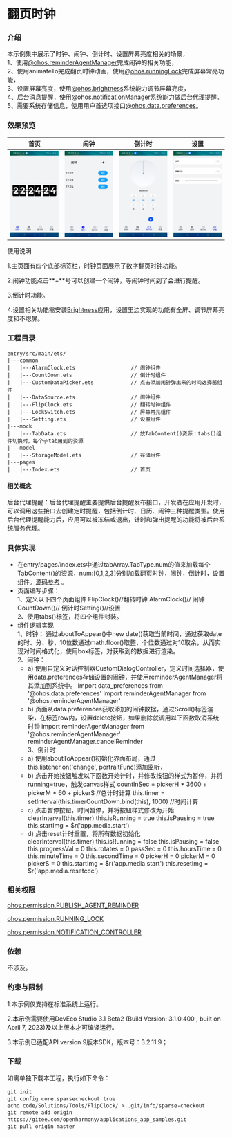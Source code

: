 # 翻页时钟

### 介绍

本示例集中展示了时钟、闹钟、倒计时、设置屏幕亮度相关的场景，  
1、使用[@ohos.reminderAgentManager](https://gitee.com/openharmony/docs/blob/master/zh-cn/application-dev/reference/apis/js-apis-reminderAgentManager.md )完成闹钟的相关功能，  
2、使用animateTo完成翻页时钟动画，使用[@ohos.runningLock](https://gitee.com/openharmony/docs/blob/master/zh-cn/application-dev/reference/apis/js-apis-runninglock.md )完成屏幕常亮功能，  
3、设置屏幕亮度，使用[@ohos.brightness](https://gitee.com/openharmony/docs/blob/master/zh-cn/application-dev/reference/apis/js-apis-brightness.md )系统能力调节屏幕亮度，  
4、后台消息提醒，使用[@ohos.notificationManager](https://gitee.com/openharmony/docs/blob/master/zh-cn/application-dev/reference/apis/js-apis-notificationManager.md )系统能力做后台代理提醒。  
5、需要系统存储信息，使用用户首选项接口[@ohos.data.preferences](https://gitee.com/openharmony/docs/blob/master/zh-cn/application-dev/reference/apis/js-apis-data-preferences.md )。


### 效果预览

|首页|闹钟|倒计时|设置|
|----------------|----------------------|----------------------|----------------------|
|![FlipClock](screenshots/devices/FlipClock.png) |![FlipClock](screenshots/devices/AlarmClock.png) | ![CountDown](screenshots/devices/CountDown.png)|![CountDown](screenshots/devices/Setting.png)|

使用说明

1.主页面有四个底部标签栏，时钟页面展示了数字翻页时钟功能。

2.闹钟功能点击**+**号可以创建一个闹钟，等闹钟时间到了会进行提醒。

3.倒计时功能。

4.设置相关功能需安装[Brightness](/lib/Brightness-1.0.0.hap)应用，设置里边实现的功能有全屏、调节屏幕亮度和不熄屏。

### 工程目录
```
entry/src/main/ets/
|---common
|   |---AlarmClock.ets                  // 闹钟组件
|   |---CountDown.ets                   // 倒计时组件
|   |---CustomDataPicker.ets            // 点击添加闹钟弹出来的时间选择器组件
|   |---DataSource.ets                  // 闹钟组件
|   |---FlipClock.ets                   // 翻转时钟组件
|   |---LockSwitch.ets                  // 屏幕常亮组件
|   |---Setting.ets                     // 设置组件
|---mock
|   |---TabData.ets                     // 放TabContent()资源：tabs()组件切换时，每个子tab用到的资源
|---model
|   |---StorageModel.ets                // 存储组件
|---pages
|   |---Index.ets                       // 首页
``` 


#### 相关概念

后台代理提醒：后台代理提醒主要提供后台提醒发布接口，开发者在应用开发时，可以调用这些接口去创建定时提醒，包括倒计时、日历、闹钟三种提醒类型。使用后台代理提醒能力后，应用可以被冻结或退出，计时和弹出提醒的功能将被后台系统服务代理。

### 具体实现
* 在entry/pages/index.ets中通过tabArray.TabType.num的值来加载每个TabContent()的资源，num:[0,1,2,3]分别加载翻页时钟，闹钟，倒计时，设置组件。[源码参考]( entry/src/main/ets/pages/Index.ets) 。
* 页面编写步骤：  
  1、定义以下四个页面组件 FlipClock()//翻转时钟 AlarmClock()// 闹钟CountDown()// 倒计时Setting()//设置  
  2、使用tabs()标签，将四个组件封装。
* 组件逻辑实现  
  1、时钟： 通过aboutToAppear()中new date()获取当前时间，通过获取date的时、分、秒，10位数通过math.floor()取整，个位数通过对10取余，从而实现对时间格式化，使用box标签，对获取到的数据进行渲染。  
  2、闹钟：   
   * a) 使用自定义对话控制器CustomDialogController，定义时间选择器，使用data.preferences存储设置的闹钟，并使用reminderAgentManager将其添加到系统中。
  import data_preferences from '@ohos.data.preferences'
  import reminderAgentManager from '@ohos.reminderAgentManager'  
  *  b) 页面从data.preferences获取添加的闹钟数据，通过Scroll()标签渲染，在标签row内，设置delete按钮，如果删除就调用以下函数取消系统时钟
  import reminderAgentManager from '@ohos.reminderAgentManager'
  reminderAgentManager.cancelReminder  
  3、倒计时  
  * a) 使用aboutToAppear()初始化界面布局，通过this.listener.on('change', portraitFunc)添加监听，  
  * b) 点击开始按钮触发以下函数开始计时，并修改按钮的样式为暂停，并将running=true，触发canvas样式
  countInSec = pickerH * 3600 + pickerM * 60 + pickerS //总计时计算
  this.timer = setInterval(this.timerCountDown.bind(this), 1000) //时间计算
  * c) 点击暂停按钮，时间暂停，并将按钮样式修改为开始  
  clearInterval(this.timer)
  this.isRunning = true
  this.isPausing = true
  this.startImg = $r('app.media.start')
  * d) 点击reset计时重置，将所有数据初始化  
  clearInterval(this.timer)
  this.isRunning = false
  this.isPausing = false
  this.progressVal = 0
  this.rotates = 0
  passSec = 0
  this.hoursTime = 0
  this.minuteTime = 0
  this.secondTime = 0
  pickerH = 0
  pickerM = 0
  pickerS = 0
  this.startImg = $r('app.media.start')
  this.resetImg = $r('app.media.resetccc')

### 相关权限

[ohos.permission.PUBLISH_AGENT_REMINDER](https://gitee.com/openharmony/docs/blob/master/zh-cn/application-dev/security/permission-list.md#ohospermissionpublish_agent_reminder)

[ohos.permission.RUNNING_LOCK](https://gitee.com/openharmony/docs/blob/master/zh-cn/application-dev/security/permission-list.md#ohospermissionrunning_lock)

[ohos.permission.NOTIFICATION_CONTROLLER](https://gitee.com/openharmony/docs/blob/master/zh-cn/application-dev/security/permission-list.md#ohospermissionnotification_controller)

### 依赖

不涉及。

### 约束与限制

1.本示例仅支持在标准系统上运行。

2.本示例需要使用DevEco Studio 3.1 Beta2 (Build Version: 3.1.0.400 , built on April 7, 2023)及以上版本才可编译运行。

3.本示例已适配API version 9版本SDK，版本号：3.2.11.9；

### 下载

如需单独下载本工程，执行如下命令：

````
git init
git config core.sparsecheckout true
echo code/Solutions/Tools/FlipClock/ > .git/info/sparse-checkout
git remote add origin https://gitee.com/openharmony/applications_app_samples.git
git pull origin master
````